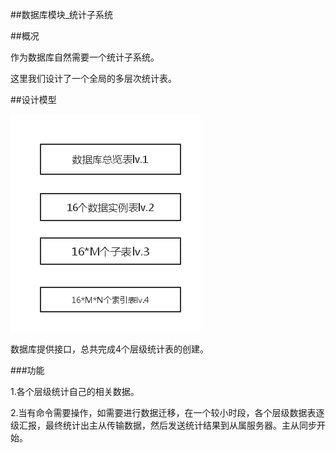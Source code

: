 ##数据库模块_统计子系统

##概况

作为数据库自然需要一个统计子系统。

这里我们设计了一个全局的多层次统计表。


##设计模型

![ss](../image/数据库统计表.png)

数据库提供接口，总共完成4个层级统计表的创建。


###功能

1.各个层级统计自己的相关数据。

2.当有命令需要操作，如需要进行数据迁移，在一个较小时段，各个层级数据表逐级汇报，最终统计出主从传输数据，然后发送统计结果到从属服务器。主从同步开始。




